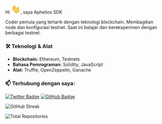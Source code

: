 Hi <img src="https://raw.githubusercontent.com/ABSphreak/ABSphreak/master/gifs/Hi.gif" width="30px">, saya Aphelios SDK

<!-- Deskripsi singkat tentang Anda -->
 Coder pemula yang tertarik dengan teknologi blockchain.
 Membagikan node dan konfigurasi testnet.
 Saat ini belajar dan bereksperimen dengan berbagai testnet.

### 🛠 Teknologi & Alat
- **Blockchain:** Ethereum, Testnets
- **Bahasa Pemrograman:** Solidity, JavaScript
- **Alat:** Truffle, OpenZeppelin, Ganache

### 📫 Terhubung dengan saya:
[![Twitter Badge](https://img.shields.io/badge/-Twitter-1da1f2?style=flat-square&labelColor=1da1f2&logo=twitter&logoColor=white&link=https://twitter.com/tritonker)](https://twitter.com/tritonker)
[![GitHub Badge](https://img.shields.io/badge/-GitHub-333?style=flat-square&logo=github&logoColor=white&link=https://github.com/aphelios-sdk)](https://github.com/aphelios-sdk)

![GitHub Streak](https://github-readme-streak-stats.herokuapp.com/?user=Aphelios01)

![Total Repositories](https://img.shields.io/badge/Total%20Repositories-12-%23007EC6)
